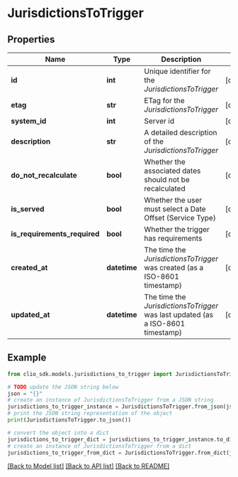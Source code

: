 # JurisdictionsToTrigger


## Properties

Name | Type | Description | Notes
------------ | ------------- | ------------- | -------------
**id** | **int** | Unique identifier for the *JurisdictionsToTrigger* | [optional] 
**etag** | **str** | ETag for the *JurisdictionsToTrigger* | [optional] 
**system_id** | **int** | Server id | [optional] 
**description** | **str** | A detailed description of the *JurisdictionsToTrigger* | [optional] 
**do_not_recalculate** | **bool** | Whether the associated dates should not be recalculated | [optional] 
**is_served** | **bool** | Whether the user must select a Date Offset (Service Type) | [optional] 
**is_requirements_required** | **bool** | Whether the trigger has requirements | [optional] 
**created_at** | **datetime** | The time the *JurisdictionsToTrigger* was created (as a ISO-8601 timestamp) | [optional] 
**updated_at** | **datetime** | The time the *JurisdictionsToTrigger* was last updated (as a ISO-8601 timestamp) | [optional] 

## Example

```python
from clio_sdk.models.jurisdictions_to_trigger import JurisdictionsToTrigger

# TODO update the JSON string below
json = "{}"
# create an instance of JurisdictionsToTrigger from a JSON string
jurisdictions_to_trigger_instance = JurisdictionsToTrigger.from_json(json)
# print the JSON string representation of the object
print(JurisdictionsToTrigger.to_json())

# convert the object into a dict
jurisdictions_to_trigger_dict = jurisdictions_to_trigger_instance.to_dict()
# create an instance of JurisdictionsToTrigger from a dict
jurisdictions_to_trigger_from_dict = JurisdictionsToTrigger.from_dict(jurisdictions_to_trigger_dict)
```
[[Back to Model list]](../README.md#documentation-for-models) [[Back to API list]](../README.md#documentation-for-api-endpoints) [[Back to README]](../README.md)


